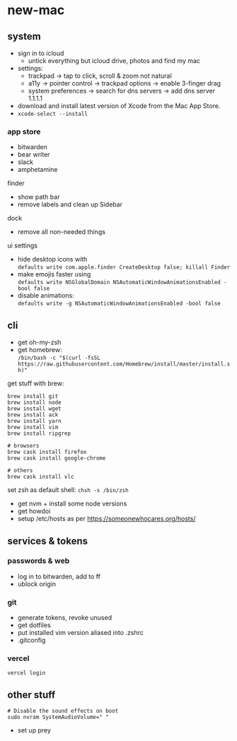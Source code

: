 # new-mac

## system

- sign in to icloud
  - untick everything but icloud drive, photos and find my mac
- settings:
  - trackpad -> tap to click, scroll & zoom not natural
  - a11y -> pointer control -> trackpad options -> enable 3-finger drag
  - system preferences -> search for dns servers -> add dns server 1.1.1.1
- download and install latest version of Xcode from the Mac App Store.
- `xcode-select --install`

### app store
- bitwarden
- bear writer
- slack
- amphetamine

finder
- show path bar
- remove labels and clean up Sidebar

dock
- remove all non-needed things

ui settings
- hide desktop icons with  
  `defaults write com.apple.finder CreateDesktop false; killall Finder`
- make emojis faster using  
  `defaults write NSGlobalDomain NSAutomaticWindowAnimationsEnabled -bool false`
- disable animations:  
  `defaults write -g NSAutomaticWindowAnimationsEnabled -bool false`

## cli

- get oh-my-zsh
- get homebrew:  
`/bin/bash -c "$(curl -fsSL https://raw.githubusercontent.com/Homebrew/install/master/install.sh)"`

get stuff with brew:
```
brew install git
brew install node
brew install wget
brew install ack
brew install yarn
brew install vim
brew install ripgrep

# browsers
brew cask install firefox
brew cask install google-chrome

# others
brew cask install vlc
```

set zsh as default shell:
`chsh -s /bin/zsh`

- get nvm + install some node versions
- get howdoi
- setup /etc/hosts as per https://someonewhocares.org/hosts/

## services & tokens

### passwords & web
- log in to bitwarden, add to ff
- ublock origin

### git
- generate tokens, revoke unused
- get dotfiles
- put installed vim version aliased into .zshrc
- .gitconfig

### vercel
`vercel login`

## other stuff
```
# Disable the sound effects on boot
sudo nvram SystemAudioVolume=" "
```
- set up prey
